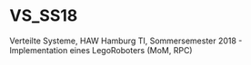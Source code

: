# VS_SS18
Verteilte Systeme, HAW Hamburg TI, Sommersemester 2018 - Implementation eines LegoRoboters (MoM, RPC)
